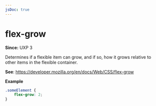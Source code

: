 ```yaml
---
jsDoc: true
---
```

# flex-grow

**Since:** UXP 3

Determines if a flexible item can grow, and if so, how it grows relative to other items in the flexible container.

**See**: https://developer.mozilla.org/en/docs/Web/CSS/flex-grow

**Example**

```css
.someElement {
    flex-grow: 2;
}
```
